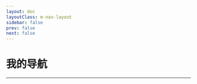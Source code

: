 ```yaml
---
layout: doc
layoutClass: m-nav-layout
sidebar: false
prev: false
next: false
---
```

<style src="../../docs/.vitepress/theme/style/nav.scss"></style>

<script setup>
import { NAV_DATA } from '../zh/utils/'
</script>


# 我的导航

<NavLinks v-for="{title, items} in NAV_DATA" :title="title" :items="items"/>

---

<confetti />